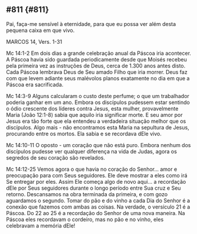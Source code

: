 ## #811 {#811}

Pai, faça-me sensível à eternidade, para que eu possa ver além desta pequena caixa em que vivo.

MARCOS 14, Vers. 1-31

Mc 14:1-2 Em dois dias a grande celebração anual da Páscoa iria acontecer. A Páscoa havia sido guardada periodicamente desde que Moisés recebeu pela primeira vez as instruções de Deus, cerca de 1.300 anos antes disto. Cada Páscoa lembrava Deus de Seu amado Filho que iria morrer. Deus faz com que levem adiante seus malévolos planos exatamente no dia em que a Páscoa era sacrificada.

Mc 14:3-9 Alguns calcularam o custo deste perfume; o que um trabalhador poderia ganhar em um ano. Embora os discípulos pudessem estar sentindo o ódio crescente dos líderes contra Jesus, esta mulher, provavelmente Maria (João 12:1-8) sabia que aquilo iria significar morte. E seu amor por Jesus era tão forte que ela entendeu a verdadeira situação melhor que os discípulos. Algo mais - não encontramos esta Maria na sepultura de Jesus, procurando entre os mortos. Ela sabia e se recordava dEle vivo.

Mc 14:10-11 O oposto - um coração que não está puro. Embora nenhum dos discípulos pudesse ver qualquer diferença na vida de Judas, agora os segredos de seu coração são revelados.

Mc 14:12-25 Vemos agora o que havia no coração do Senhor... amor e preocupação para com Seus seguidores. Ele deve mostrar a eles como irá Se entregar por eles. Assim Ele começa algo de novo aqui... a recordação dEle por Seus seguidores durante o longo período entre Sua cruz e Seu retorno. Descansamos na obra terminada da primeira, e com gozo aguardamos o segundo. Tomar do pão e do vinho a cada Dia do Senhor é a conexão que fazemos com ambas as coisas. Na verdade, o versículo 21 é a Páscoa. Do 22 ao 25 é a recordação do Senhor de uma nova maneira. Na Páscoa eles recordavam o cordeiro, mas no pão e no vinho, eles celebravam a memória dEle!
